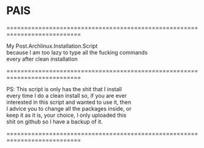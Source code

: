 # PAIS

===========================================================================

My Post.Archlinux.Installation.Script <br>
because I am too lazy to type all the fucking commands <br>
every after clean installation <br>

===========================================================================

PS: This script is only has the shit that I install <br>
every time I do a clean install so, if you are ever <br>
interested in this script and wanted to use it, then <br>
I advice you to change all the packages inside, or <br>
keep it as it is, your choice, I only uploaded this <br>
shit on github so I have a backup of it.

===========================================================================

